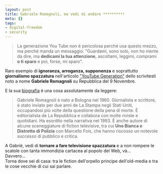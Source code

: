 ```yaml
--- 
layout: post
title: Gabriele Romagnoli, ma vedi di andare *********!
meta: {}
tags: 
- digital-freedom
- security
---
```

> La generazione You Tube non è pericolosa perché usa questo mezzo, ma perché manda un messaggio: "Guardami, sono solo, non ho niente da dire, ma **dedicami la tua attenzione**, ascoltami, leggimi, comprami **o ti sparo** e poi, forse, mi sparo".  
  
Raro esempio di **ignoranza, arroganza, supponenza** e soprattutto **giornalismo spazzatura** nell'articolo ["YouTube Generation"](http://www.repubblica.it/2007/11/sezioni/cronaca/perugia-uccisa2/generazione-youtube/generazione-youtube.html) dello scrivitesti noto a nome **Gabriele Romagnoli** su Repubblica del 9 Novembre.  
  
E la sua [biografia](http://www.feltrinellieditore.it/SchedaAutore?id_autore=252288) è una cosa assolutamente da leggere:  
  
> Gabriele Romagnoli è nato a Bologna nel 1960. Giornalista e scrittore, è stato inviato per due anni de La Stampa negli Stati Uniti, occupandosi più volte della questione della pena di morte. È editorialista de La Repubblica e collabora con molte riviste e quotidiani. Ha esordito nella narrativa nel 1993. È anche autore di alcune sceneggiature di fiction televisive, tra cui **Uno Bianca e Distretto di Polizia** con Marcello Fois, che hanno riscosso un notevole successo di pubblico e critica.  
  
A Gabriè, vedi di **tornare a fare televisione spazzatura** e a non rompere le scatole con tanta immondizia cartacea al popolo del Web, và...  
Davvero...  
Torna dove sei di casa: tra le fiction dell'orpello principe dell'old-media e tra le cose vecchie di cui sai parlare.   
